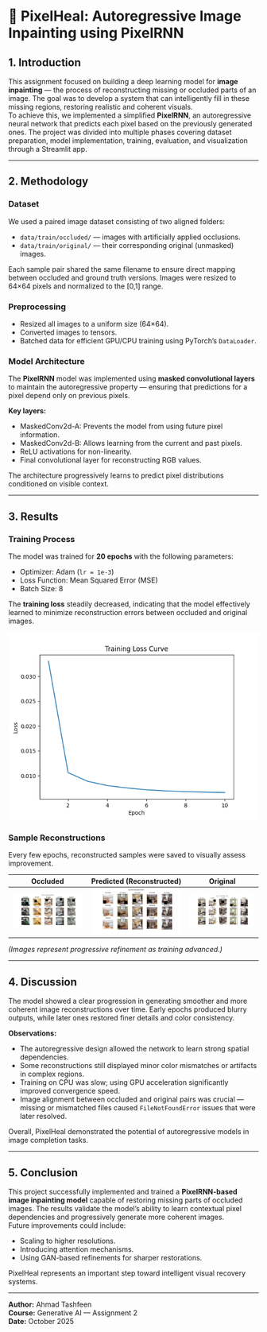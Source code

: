 # 🧠 PixelHeal: Autoregressive Image Inpainting using PixelRNN

## 1. Introduction
This assignment focused on building a deep learning model for **image inpainting** — the process of reconstructing missing or occluded parts of an image. The goal was to develop a system that can intelligently fill in these missing regions, restoring realistic and coherent visuals.  
To achieve this, we implemented a simplified **PixelRNN**, an autoregressive neural network that predicts each pixel based on the previously generated ones. The project was divided into multiple phases covering dataset preparation, model implementation, training, evaluation, and visualization through a Streamlit app.

---

## 2. Methodology

### Dataset
We used a paired image dataset consisting of two aligned folders:
- `data/train/occluded/` — images with artificially applied occlusions.
- `data/train/original/` — their corresponding original (unmasked) images.

Each sample pair shared the same filename to ensure direct mapping between occluded and ground truth versions. Images were resized to 64×64 pixels and normalized to the [0,1] range.

### Preprocessing
- Resized all images to a uniform size (64×64).
- Converted images to tensors.
- Batched data for efficient GPU/CPU training using PyTorch’s `DataLoader`.

### Model Architecture
The **PixelRNN** model was implemented using **masked convolutional layers** to maintain the autoregressive property — ensuring that predictions for a pixel depend only on previous pixels.

**Key layers:**
- MaskedConv2d-A: Prevents the model from using future pixel information.
- MaskedConv2d-B: Allows learning from the current and past pixels.
- ReLU activations for non-linearity.
- Final convolutional layer for reconstructing RGB values.

The architecture progressively learns to predict pixel distributions conditioned on visible context.

---

## 3. Results

### Training Process
The model was trained for **20 epochs** with the following parameters:
- Optimizer: Adam (`lr = 1e-3`)
- Loss Function: Mean Squared Error (MSE)
- Batch Size: 8

The **training loss** steadily decreased, indicating that the model effectively learned to minimize reconstruction errors between occluded and original images.

![Training Loss](../outputs/logs/loss_curve.png)

### Sample Reconstructions
Every few epochs, reconstructed samples were saved to visually assess improvement.

| Occluded | Predicted (Reconstructed) | Original |
|-----------|---------------------------|-----------|
| ![Occluded](../outputs/figures/epoch_2_samples.png) | ![Predicted](../outputs/figures/epoch_8_samples.png) | ![Original](../outputs/figures/epoch_10_samples.png) |

*(Images represent progressive refinement as training advanced.)*

---

## 4. Discussion
The model showed a clear progression in generating smoother and more coherent image reconstructions over time. Early epochs produced blurry outputs, while later ones restored finer details and color consistency.

**Observations:**
- The autoregressive design allowed the network to learn strong spatial dependencies.
- Some reconstructions still displayed minor color mismatches or artifacts in complex regions.
- Training on CPU was slow; using GPU acceleration significantly improved convergence speed.
- Image alignment between occluded and original pairs was crucial — missing or mismatched files caused `FileNotFoundError` issues that were later resolved.

Overall, PixelHeal demonstrated the potential of autoregressive models in image completion tasks.

---

## 5. Conclusion
This project successfully implemented and trained a **PixelRNN-based image inpainting model** capable of restoring missing parts of occluded images. The results validate the model’s ability to learn contextual pixel dependencies and progressively generate more coherent images.  
Future improvements could include:
- Scaling to higher resolutions.
- Introducing attention mechanisms.
- Using GAN-based refinements for sharper restorations.

PixelHeal represents an important step toward intelligent visual recovery systems.

---

**Author:** Ahmad Tashfeen  
**Course:** Generative AI — Assignment 2  
**Date:** October 2025
